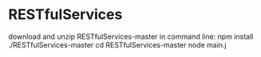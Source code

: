 # RESTfulServices
download and unzip RESTfulServices-master
in command line:
npm install ./RESTfulServices-master
cd RESTfulServices-master
node main.j
